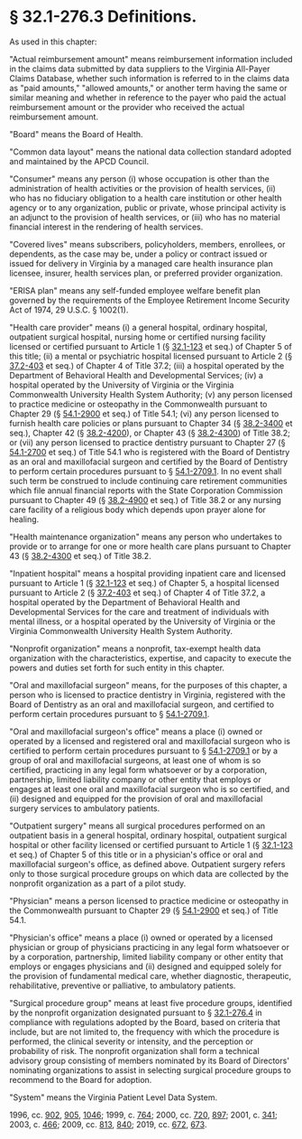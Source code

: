 # § 32.1-276.3 Definitions.

<p>As used in this chapter:</p><p>"Actual reimbursement amount" means reimbursement information included in the claims data submitted by data suppliers to the Virginia All-Payer Claims Database, whether such information is referred to in the claims data as "paid amounts," "allowed amounts," or another term having the same or similar meaning and whether in reference to the payer who paid the actual reimbursement amount or the provider who received the actual reimbursement amount.</p><p>"Board" means the Board of Health.</p><p>"Common data layout" means the national data collection standard adopted and maintained by the APCD Council.</p><p>"Consumer" means any person (i) whose occupation is other than the administration of health activities or the provision of health services, (ii) who has no fiduciary obligation to a health care institution or other health agency or to any organization, public or private, whose principal activity is an adjunct to the provision of health services, or (iii) who has no material financial interest in the rendering of health services.</p><p>"Covered lives" means subscribers, policyholders, members, enrollees, or dependents, as the case may be, under a policy or contract issued or issued for delivery in Virginia by a managed care health insurance plan licensee, insurer, health services plan, or preferred provider organization.</p><p>"ERISA plan" means any self-funded employee welfare benefit plan governed by the requirements of the Employee Retirement Income Security Act of 1974, 29 U.S.C. § 1002(1).</p><p>"Health care provider" means (i) a general hospital, ordinary hospital, outpatient surgical hospital, nursing home or certified nursing facility licensed or certified pursuant to Article 1 (§ <a href='/vacode/32.1-123/'>32.1-123</a> et seq.) of Chapter 5 of this title; (ii) a mental or psychiatric hospital licensed pursuant to Article 2 (§ <a href='/vacode/37.2-403/'>37.2-403</a> et seq.) of Chapter 4 of Title 37.2; (iii) a hospital operated by the Department of Behavioral Health and Developmental Services; (iv) a hospital operated by the University of Virginia or the Virginia Commonwealth University Health System Authority; (v) any person licensed to practice medicine or osteopathy in the Commonwealth pursuant to Chapter 29 (§ <a href='/vacode/54.1-2900/'>54.1-2900</a> et seq.) of Title 54.1; (vi) any person licensed to furnish health care policies or plans pursuant to Chapter 34 (§ <a href='/vacode/38.2-3400/'>38.2-3400</a> et seq.), Chapter 42 (§ <a href='/vacode/38.2-4200/'>38.2-4200</a>), or Chapter 43 (§ <a href='/vacode/38.2-4300/'>38.2-4300</a>) of Title 38.2; or (vii) any person licensed to practice dentistry pursuant to Chapter 27 (§ <a href='/vacode/54.1-2700/'>54.1-2700</a> et seq.) of Title 54.1 who is registered with the Board of Dentistry as an oral and maxillofacial surgeon and certified by the Board of Dentistry to perform certain procedures pursuant to § <a href='/vacode/54.1-2709.1/'>54.1-2709.1</a>. In no event shall such term be construed to include continuing care retirement communities which file annual financial reports with the State Corporation Commission pursuant to Chapter 49 (§ <a href='/vacode/38.2-4900/'>38.2-4900</a> et seq.) of Title 38.2 or any nursing care facility of a religious body which depends upon prayer alone for healing.</p><p>"Health maintenance organization" means any person who undertakes to provide or to arrange for one or more health care plans pursuant to Chapter 43 (§ <a href='/vacode/38.2-4300/'>38.2-4300</a> et seq.) of Title 38.2.</p><p>"Inpatient hospital" means a hospital providing inpatient care and licensed pursuant to Article 1 (§ <a href='/vacode/32.1-123/'>32.1-123</a> et seq.) of Chapter 5, a hospital licensed pursuant to Article 2 (§ <a href='/vacode/37.2-403/'>37.2-403</a> et seq.) of Chapter 4 of Title 37.2, a hospital operated by the Department of Behavioral Health and Developmental Services for the care and treatment of individuals with mental illness, or a hospital operated by the University of Virginia or the Virginia Commonwealth University Health System Authority.</p><p>"Nonprofit organization" means a nonprofit, tax-exempt health data organization with the characteristics, expertise, and capacity to execute the powers and duties set forth for such entity in this chapter.</p><p>"Oral and maxillofacial surgeon" means, for the purposes of this chapter, a person who is licensed to practice dentistry in Virginia, registered with the Board of Dentistry as an oral and maxillofacial surgeon, and certified to perform certain procedures pursuant to § <a href='/vacode/54.1-2709.1/'>54.1-2709.1</a>.</p><p>"Oral and maxillofacial surgeon's office" means a place (i) owned or operated by a licensed and registered oral and maxillofacial surgeon who is certified to perform certain procedures pursuant to § <a href='/vacode/54.1-2709.1/'>54.1-2709.1</a> or by a group of oral and maxillofacial surgeons, at least one of whom is so certified, practicing in any legal form whatsoever or by a corporation, partnership, limited liability company or other entity that employs or engages at least one oral and maxillofacial surgeon who is so certified, and (ii) designed and equipped for the provision of oral and maxillofacial surgery services to ambulatory patients.</p><p>"Outpatient surgery" means all surgical procedures performed on an outpatient basis in a general hospital, ordinary hospital, outpatient surgical hospital or other facility licensed or certified pursuant to Article 1 (§ <a href='/vacode/32.1-123/'>32.1-123</a> et seq.) of Chapter 5 of this title or in a physician's office or oral and maxillofacial surgeon's office, as defined above. Outpatient surgery refers only to those surgical procedure groups on which data are collected by the nonprofit organization as a part of a pilot study.</p><p>"Physician" means a person licensed to practice medicine or osteopathy in the Commonwealth pursuant to Chapter 29 (§ <a href='/vacode/54.1-2900/'>54.1-2900</a> et seq.) of Title 54.1.</p><p>"Physician's office" means a place (i) owned or operated by a licensed physician or group of physicians practicing in any legal form whatsoever or by a corporation, partnership, limited liability company or other entity that employs or engages physicians and (ii) designed and equipped solely for the provision of fundamental medical care, whether diagnostic, therapeutic, rehabilitative, preventive or palliative, to ambulatory patients.</p><p>"Surgical procedure group" means at least five procedure groups, identified by the nonprofit organization designated pursuant to § <a href='/vacode/32.1-276.4/'>32.1-276.4</a> in compliance with regulations adopted by the Board, based on criteria that include, but are not limited to, the frequency with which the procedure is performed, the clinical severity or intensity, and the perception or probability of risk. The nonprofit organization shall form a technical advisory group consisting of members nominated by its Board of Directors' nominating organizations to assist in selecting surgical procedure groups to recommend to the Board for adoption.</p><p>"System" means the Virginia Patient Level Data System.</p><p>1996, cc. <a href='http://lis.virginia.gov/cgi-bin/legp604.exe?961+ful+CHAP0902'>902</a>, <a href='http://lis.virginia.gov/cgi-bin/legp604.exe?961+ful+CHAP0905'>905</a>, <a href='http://lis.virginia.gov/cgi-bin/legp604.exe?961+ful+CHAP1046'>1046</a>; 1999, c. <a href='http://lis.virginia.gov/cgi-bin/legp604.exe?991+ful+CHAP0764'>764</a>; 2000, cc. <a href='http://lis.virginia.gov/cgi-bin/legp604.exe?001+ful+CHAP0720'>720</a>, <a href='http://lis.virginia.gov/cgi-bin/legp604.exe?001+ful+CHAP0897'>897</a>; 2001, c. <a href='http://lis.virginia.gov/cgi-bin/legp604.exe?011+ful+CHAP0341'>341</a>; 2003, c. <a href='http://lis.virginia.gov/cgi-bin/legp604.exe?031+ful+CHAP0466'>466</a>; 2009, cc. <a href='http://lis.virginia.gov/cgi-bin/legp604.exe?091+ful+CHAP0813'>813</a>, <a href='http://lis.virginia.gov/cgi-bin/legp604.exe?091+ful+CHAP0840'>840</a>; 2019, cc. <a href='http://lis.virginia.gov/cgi-bin/legp604.exe?191+ful+CHAP0672'>672</a>, <a href='http://lis.virginia.gov/cgi-bin/legp604.exe?191+ful+CHAP0673'>673</a>.</p>